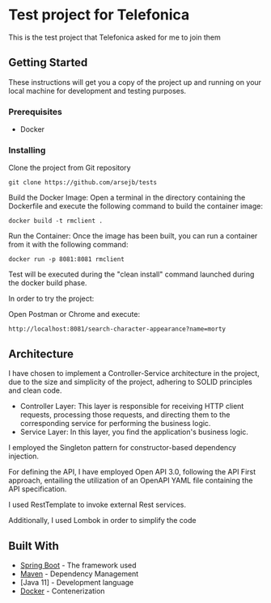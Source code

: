 # Test project for Telefonica 

This is the test project that Telefonica asked for me to join them

## Getting Started

These instructions will get you a copy of the project up and running on your local machine for development and testing
purposes.

### Prerequisites

* Docker

### Installing

Clone the project from Git repository

```
git clone https://github.com/arsejb/tests
```

Build the Docker Image: Open a terminal in the directory containing the Dockerfile and execute the following command to build the container image:

```
docker build -t rmclient .
```

Run the Container: Once the image has been built, you can run a container from it with the following command:

```
docker run -p 8081:8081 rmclient

```

Test will be executed during the "clean install" command launched during the docker build phase.

  
In order to try the project: 

Open Postman or Chrome and execute:

```
http://localhost:8081/search-character-appearance?name=morty
```

## Architecture

I have chosen to implement a Controller-Service architecture in the project, due to the size and simplicity of the project, adhering to SOLID principles and clean code.

- Controller Layer: This layer is responsible for receiving HTTP client requests, processing those requests, and directing them to the corresponding service for performing the business logic.
- Service Layer: In this layer, you find the application's business logic. 

I employed the Singleton pattern for constructor-based dependency injection.

For defining the API, I have employed Open API 3.0, following the API First approach, entailing the utilization of an
OpenAPI YAML file containing the API specification.

I used RestTemplate to invoke external Rest services.

Additionally, I used Lombok in order to simplify the code

## Built With

* [Spring Boot](https://spring.io/projects/spring-boot) - The framework used
* [Maven](https://maven.apache.org/) - Dependency Management
* [Java 11] - Development language
* [Docker](https://www.docker.com/) - Contenerization
